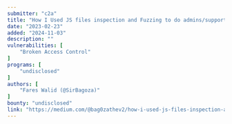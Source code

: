 ```yaml
---
submitter: "c2a"
title: "How I Used JS files inspection and Fuzzing to do admins/supports stuff"
date: "2023-02-23"
added: "2024-11-03"
description: ""
vulnerabilities: [
    "Broken Access Control"
]
programs: [
    "undisclosed"
]
authors: [
    "Fares Walid (@SirBagoza)"
]
bounty: "undisclosed"
link: "https://medium.com/@bag0zathev2/how-i-used-js-files-inspection-and-fuzzing-to-do-admins-supports-stuff-dd4f700605a"
---
```




